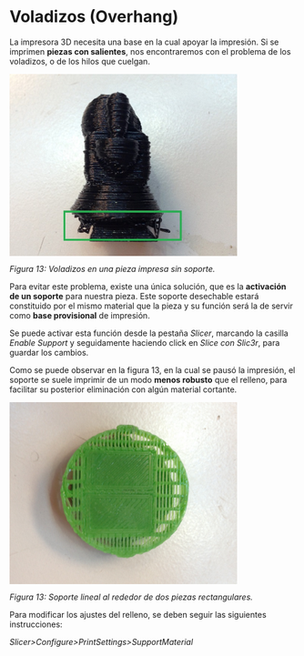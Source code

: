 # Voladizos (Overhang)

La impresora 3D necesita una base en la cual apoyar la impresión. Si se imprimen **piezas con salientes**, nos encontraremos con el problema de los voladizos, o de los hilos que cuelgan.

<img src="vol.jpg" alt="vol" height="320" width="400" align="middle">

*Figura 13: Voladizos en una pieza impresa sin soporte.*

Para evitar este problema, existe una única solución, que es la **activación de un soporte** para nuestra pieza. Este soporte desechable estará constituido por el mismo material que la pieza y su función será la de servir como **base provisional** de impresión.

Se puede activar esta función desde la pestaña *Slicer*, marcando la casilla *Enable Support* y seguidamente haciendo click en *Slice con Slic3r*, para guardar los cambios.

Como se puede observar en la figura 13, en la cual se pausó la impresión, el soporte se suele imprimir de un modo **menos robusto** que el relleno, para facilitar su posterior eliminación con algún material cortante.

<img src="sup.jpg" alt="sup" height="320" width="400" align="middle">

*Figura 13: Soporte lineal al rededor de dos piezas rectangulares.*

Para modificar los ajustes del relleno, se deben seguir las siguientes instrucciones:

*Slicer>Configure>PrintSettings>SupportMaterial*

